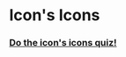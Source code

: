 # Icon's Icons

### [Do the icon's icons quiz!](https://loisgordon.github.io/iconsicons/index.html)


